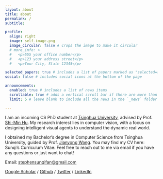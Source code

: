 ```yaml
---
layout: about
title: about
permalink: /
subtitle:

profile:
  align: right
  image: self-image.png
  image_circular: false # crops the image to make it circular
  # more_info: >
  #   <p>555 your office number</p>
  #   <p>123 your address street</p>
  #   <p>Your City, State 12345</p>

selected_papers: true # includes a list of papers marked as "selected={true}"
social: false # includes social icons at the bottom of the page

announcements:
  enabled: true # includes a list of news items
  scrollable: true # adds a vertical scroll bar if there are more than 3 news items
  limit: 5 # leave blank to include all the news in the `_news` folder

---
```


I am an incoming CS PhD student at [Tsinghua University](https://www.tsinghua.edu.cn/en/), advised by Prof. [Shi-Min Hu](https://cg.cs.tsinghua.edu.cn/#people.htm#shimin.htm). My research interest lies in computer vision, with a focus on designing intelligent visual agents to understand the dynamic real world.

I obtained my Bachelor’s degree in Computer Science from Tsinghua University, guided by Prof. [Jianyong Wang](https://dbgroup.cs.tsinghua.edu.cn/wangjy/). You may find my CV here: Sunqi’s Curriculum Vitae. Feel free to reach out to me via email if you have any questions or just want to chat!

Email: stephensunqifan@gmail.com

[Google Scholar](https://scholar.google.com/citations?hl=en&user=OK8a4mMAAAAJ) / [Github](https://github.com/fansunqi) / [Twitter](https://x.com/Sunqi_Fan) / [LinkedIn](https://www.linkedin.com/in/sunqi-fan-294150211/)